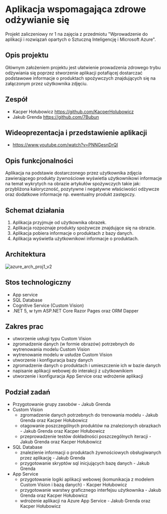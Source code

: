 # Aplikacja wspomagająca zdrowe odżywianie się
Projekt zaliczeniowy nr 1 na zajęcia z przedmiotu "Wprowadzenie do aplikacji i rozwiązań opartych o Sztuczną Inteligencję i Microsoft Azure".

## Opis projektu
Głównym założeniem projektu jest ułatwienie prowadzenia zdrowego trybu odżywiania się poprzez stworzenie aplikacji potafiącej dostarczać podstawowe informacje o produktach spożywczych znajdujących się na załączonym przez użytkownika zdjęciu.

## Zespół
- Kacper Hołubowicz https://github.com/KacperHolubowicz
- Jakub Grenda https://github.com/7Bubun

## Wideoprezentacja i przedstawienie aplikacji
- https://www.youtube.com/watch?v=PNNGesnDrQI

## Opis funkcjonalności
Aplikacja na podstawie dostarczonego przez użytkownika zdjęcia zawierającego produkty żywnościowe wyświetla użytkownikowi informacje na temat wykrytych na obrazie artykułów spożywczych takie jak: przybliżona kaloryczność, pozytywne i negatywne właściwości odżywcze oraz dodatkowe informacje np. ewentualny produkt zastępczy.

## Schemat działania 
1. Aplikacja przyjmuje od użytkownika obrazek.
2. Aplikacja rozpoznaje produkty spożywcze znajdujące się na obrazie.
3. Aplikacja pobiera informacje o produktach z bazy danych.
4. Aplikacja wyświetla użytkownikowi informacje o produktach.

## Architektura
![azure_arch_proj1_v2](https://user-images.githubusercontent.com/62255561/140944571-dc086a48-c6ce-462b-a667-a94ddb02fb8d.jpg)

## Stos technologiczny
- App service
- SQL Database
- Cognitive Service (Custom Vision)
- .NET 5, w tym ASP.NET Core Razor Pages oraz ORM Dapper 

## Zakres prac
- utworzenie usługi typu Custom Vision
- zgromadzenie danych (w formie obrazów) potrzebnych do wytrenowania modelu Custom Vision
- wytrenowanie modelu w usłudze Custom Vision
- utworzenie i konfiguracja bazy danych
- zgromadzenie danych o produktach i umieszczenie ich w bazie danych
- napisanie aplikacji webowej do interakcji z użytkownikiem
- utworzenie i konfiguracja App Service oraz wdrożenie aplikacji

## Podział zadań
- Przygotowanie grupy zasobów - Jakub Grenda
- Custom Vision
  - zgromadzenie danych potrzebnych do trenowania modelu - Jakub Grenda oraz Kacper Hołubowicz
  - otagowanie poszczególnych produktów na znalezionych obrazkach - Jakub Grenda oraz Kacper Hołubowicz
  - przeprowadzenie testów dokładności poszczególnych iteracji - Jakub Grenda oraz Kacper Hołubowicz
- SQL Database
  - znalezienie informacji o produktach żywnościowych obsługiwanych przez aplikację - Jakub Grenda
  - przygotowanie skryptów sql inicjujących bazę danych - Jakub Grenda
- App Service
  - przygotowanie logiki aplikacji webowej (komunikacja z modelem Custom Vision i bazą danych) - Kacper Hołubowicz
  - przygotowanie warstwy graficznego interfejsu użytkownika - Jakub Grenda oraz Kacper Hołubowicz
  - wdrożenie aplikacji na Azure App Service - Jakub Grenda oraz Kacper Hołubowicz
 
